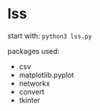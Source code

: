 # lss

start with: ```python3 lss.py```

packages used:
- csv
- matplotlib.pyplot
- networkx
- convert
- tkinter
